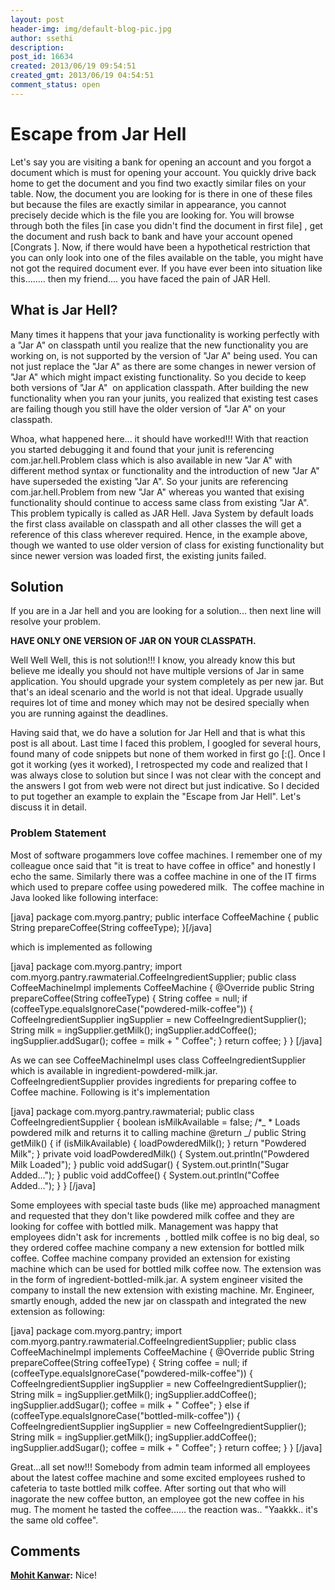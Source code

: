 ```yaml
---
layout: post
header-img: img/default-blog-pic.jpg
author: ssethi
description: 
post_id: 16634
created: 2013/06/19 09:54:51
created_gmt: 2013/06/19 04:54:51
comment_status: open
---
```


# Escape from Jar Hell

Let's say you are visiting a bank for opening an account and you forgot a document which is must for opening your account. You quickly drive back home to get the document and you find two exactly similar files on your table. Now, the document you are looking for is there in one of these files but because the files are exactly similar in appearance, you cannot precisely decide which is the file you are looking for. You will browse through both the files [in case you didn't find the document in first file] , get the document and rush back to bank and have your account opened [Congrats ]. Now, if there would have been a hypothetical restriction that you can only look into one of the files available on the table, you might have not got the required document ever. If you have ever been into situation like this........ then my friend.... you have faced the pain of JAR Hell. 

## 

## What is Jar Hell?

Many times it happens that your java functionality is working perfectly with a "Jar A" on classpath until you realize that the new functionality you are working on, is not supported by the version of "Jar A" being used. You can not just replace the "Jar A" as there are some changes in newer version of "Jar A" which might impact existing functionality. So you decide to keep both versions of "Jar A"  on application classpath. After building the new functionality when you ran your junits, you realized that existing test cases are failing though you still have the older version of "Jar A" on your classpath.

Whoa, what happened here... it should have worked!!! With that reaction you started debugging it and found that your junit is referencing com.jar.hell.Problem class which is also available in new "Jar A" with different method syntax or functionality and the introduction of new "Jar A" have superseded the existing "Jar A". So your junits are referencing com.jar.hell.Problem from new "Jar A" whereas you wanted that exising functionality should continue to access same class from existing "Jar A". This problem typically is called as JAR Hell. Java System by default loads the first class available on classpath and all other classes the will get a reference of this class wherever required. Hence, in the example above, though we wanted to use older version of class for existing functionality but since newer version was loaded first, the existing junits failed. 

## Solution

If you are in a Jar hell and you are looking for a solution... then next line will resolve your problem.

**HAVE ONLY ONE VERSION OF JAR ON YOUR CLASSPATH.**

Well Well Well, this is not solution!!! I know, you already know this but believe me ideally you should not have multiple versions of Jar in same application. You should upgrade your system completely as per new jar. But that's an ideal scenario and the world is not that ideal. Upgrade usually requires lot of time and money which may not be desired specially when you are running against the deadlines.

Having said that, we do have a solution for Jar Hell and that is what this post is all about. Last time I faced this problem, I googled for several hours, found many of code snippets but none of them worked in first go [:(]. Once I got it working (yes it worked), I retrospected my code and realized that I was always close to solution but since I was not clear with the concept and the answers I got from web were not direct but just indicative. So I decided to put together an example to explain the "Escape from Jar Hell". Let's discuss it in detail. 

### Problem Statement

Most of software progammers love coffee machines. I remember one of my colleague once said that "it is treat to have coffee in office" and honestly I echo the same. Similarly there was a coffee machine in one of the IT firms which used to prepare coffee using powedered milk.  The coffee machine in Java looked like following interface:

[java] package com.myorg.pantry; public interface CoffeeMachine { public String prepareCoffee(String coffeeType); }[/java]

which is implemented as following

[java] package com.myorg.pantry; import com.myorg.pantry.rawmaterial.CoffeeIngredientSupplier; public class CoffeeMachineImpl implements CoffeeMachine { @Override public String prepareCoffee(String coffeeType) { String coffee = null; if (coffeeType.equalsIgnoreCase("powdered-milk-coffee")) { CoffeeIngredientSupplier ingSupplier = new CoffeeIngredientSupplier(); String milk = ingSupplier.getMilk(); ingSupplier.addCoffee(); ingSupplier.addSugar(); coffee = milk + " Coffee"; } return coffee; } } [/java]

As we can see CoffeeMachineImpl uses class CoffeeIngredientSupplier which is available in ingredient-powdered-milk.jar.  CoffeeIngredientSupplier provides ingredients for preparing coffee to Coffee machine. Following is it's implementation

[java] package com.myorg.pantry.rawmaterial; public class CoffeeIngredientSupplier { boolean isMilkAvailable = false; /*_ * Loads powdered milk and returns it to calling machine @return _/ public String getMilk() { if (isMilkAvailable) { loadPowderedMilk(); } return "Powdered Milk"; } private void loadPowderedMilk() { System.out.println("Powdered Milk Loaded"); } public void addSugar() { System.out.println("Sugar Added..."); } public void addCoffee() { System.out.println("Coffee Added..."); } } [/java]

Some employees with special taste buds (like me) approached managment and requested that they don't like powdered milk coffee and they are looking for coffee with bottled milk. Management was happy that employees didn't ask for increments  , bottled milk coffee is no big deal, so they ordered coffee machine company a new extension for bottled milk coffee. Coffee machine company provided an extension for existing machine which can be used for bottled milk coffee now. The extension was in the form of ingredient-bottled-milk.jar. A system engineer visited the company to install the new extension with existing machine. Mr. Engineer, smartly enough, added the new jar on classpath and integrated the new extension as following:

[java] package com.myorg.pantry; import com.myorg.pantry.rawmaterial.CoffeeIngredientSupplier; public class CoffeeMachineImpl implements CoffeeMachine { @Override public String prepareCoffee(String coffeeType) { String coffee = null; if (coffeeType.equalsIgnoreCase("powdered-milk-coffee")) { CoffeeIngredientSupplier ingSupplier = new CoffeeIngredientSupplier(); String milk = ingSupplier.getMilk(); ingSupplier.addCoffee(); ingSupplier.addSugar(); coffee = milk + " Coffee"; } else if (coffeeType.equalsIgnoreCase("bottled-milk-coffee")) { CoffeeIngredientSupplier ingSupplier = new CoffeeIngredientSupplier(); String milk = ingSupplier.getMilk(); ingSupplier.addCoffee(); ingSupplier.addSugar(); coffee = milk + " Coffee"; } return coffee; } } [/java] 

Great...all set now!!! Somebody from admin team informed all employees about the latest coffee machine and some excited employees rushed to cafeteria to taste bottled milk coffee. After sorting out that who will inagorate the new coffee button, an employee got the new coffee in his mug. The moment he tasted the coffee...... the reaction was.. "Yaakkk.. it's the same old coffee".

## Comments

**[Mohit Kanwar](#9485 "2014-05-23 16:04:14"):** Nice!

